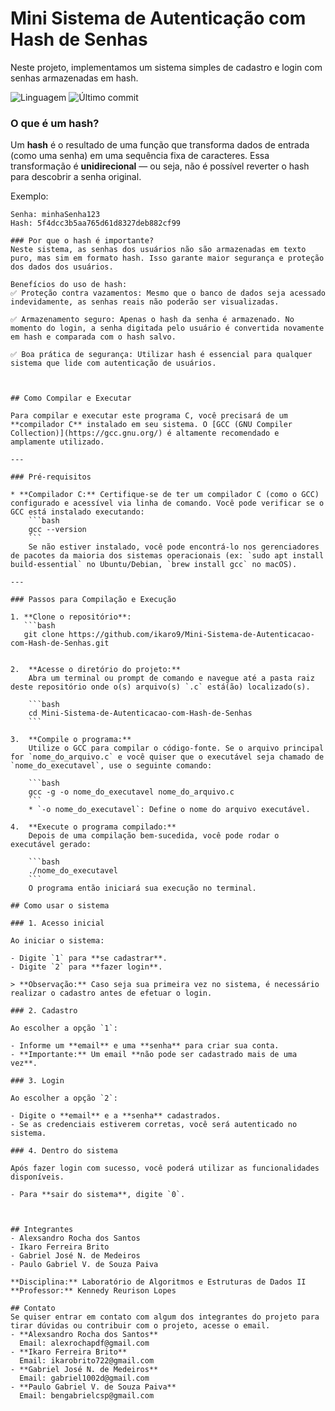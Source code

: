 # Mini Sistema de Autenticação com Hash de Senhas 
Neste projeto, implementamos um sistema simples de cadastro e login com senhas armazenadas em hash.

![Linguagem](https://img.shields.io/badge/linguagem-C-blue)
![Último commit](https://img.shields.io/github/last-commit/ikaro9/Mini-Sistema-de-Autenticacao-com-Hash-de-Senhas)


### O que é um hash?

Um **hash** é o resultado de uma função que transforma dados de entrada (como uma senha) em uma sequência fixa de caracteres. Essa transformação é **unidirecional** — ou seja, não é possível reverter o hash para descobrir a senha original.

Exemplo:
```plaintext
Senha: minhaSenha123
Hash: 5f4dcc3b5aa765d61d8327deb882cf99

### Por que o hash é importante?
Neste sistema, as senhas dos usuários não são armazenadas em texto puro, mas sim em formato hash. Isso garante maior segurança e proteção dos dados dos usuários.

Benefícios do uso de hash:
✅ Proteção contra vazamentos: Mesmo que o banco de dados seja acessado indevidamente, as senhas reais não poderão ser visualizadas.

✅ Armazenamento seguro: Apenas o hash da senha é armazenado. No momento do login, a senha digitada pelo usuário é convertida novamente em hash e comparada com o hash salvo.

✅ Boa prática de segurança: Utilizar hash é essencial para qualquer sistema que lide com autenticação de usuários.



## Como Compilar e Executar

Para compilar e executar este programa C, você precisará de um **compilador C** instalado em seu sistema. O [GCC (GNU Compiler Collection)](https://gcc.gnu.org/) é altamente recomendado e amplamente utilizado.

---

### Pré-requisitos

* **Compilador C:** Certifique-se de ter um compilador C (como o GCC) configurado e acessível via linha de comando. Você pode verificar se o GCC está instalado executando:
    ```bash
    gcc --version
    ```
    Se não estiver instalado, você pode encontrá-lo nos gerenciadores de pacotes da maioria dos sistemas operacionais (ex: `sudo apt install build-essential` no Ubuntu/Debian, `brew install gcc` no macOS).

---

### Passos para Compilação e Execução

1. **Clone o repositório**:
   ```bash
   git clone https://github.com/ikaro9/Mini-Sistema-de-Autenticacao-com-Hash-de-Senhas.git
   
   
2.  **Acesse o diretório do projeto:**
    Abra um terminal ou prompt de comando e navegue até a pasta raiz deste repositório onde o(s) arquivo(s) `.c` está(ão) localizado(s).

    ```bash
    cd Mini-Sistema-de-Autenticacao-com-Hash-de-Senhas
    ```

3.  **Compile o programa:**
    Utilize o GCC para compilar o código-fonte. Se o arquivo principal for `nome_do_arquivo.c` e você quiser que o executável seja chamado de `nome_do_executavel`, use o seguinte comando:

    ```bash
    gcc -g -o nome_do_executavel nome_do_arquivo.c
    ```
    * `-o nome_do_executavel`: Define o nome do arquivo executável.

4.  **Execute o programa compilado:**
    Depois de uma compilação bem-sucedida, você pode rodar o executável gerado:

    ```bash
    ./nome_do_executavel
    ```
    O programa então iniciará sua execução no terminal.

## Como usar o sistema

### 1. Acesso inicial

Ao iniciar o sistema:

- Digite `1` para **se cadastrar**.
- Digite `2` para **fazer login**.

> **Observação:** Caso seja sua primeira vez no sistema, é necessário realizar o cadastro antes de efetuar o login.

### 2. Cadastro

Ao escolher a opção `1`:

- Informe um **email** e uma **senha** para criar sua conta.
- **Importante:** Um email **não pode ser cadastrado mais de uma vez**.

### 3. Login

Ao escolher a opção `2`:

- Digite o **email** e a **senha** cadastrados.
- Se as credenciais estiverem corretas, você será autenticado no sistema.

### 4. Dentro do sistema

Após fazer login com sucesso, você poderá utilizar as funcionalidades disponíveis.

- Para **sair do sistema**, digite `0`.



## Integrantes
- Alexsandro Rocha dos Santos
- Ikaro Ferreira Brito
- Gabriel José N. de Medeiros
- Paulo Gabriel V. de Souza Paiva

**Disciplina:** Laboratório de Algoritmos e Estruturas de Dados II  
**Professor:** Kennedy Reurison Lopes

## Contato
Se quiser entrar em contato com algum dos integrantes do projeto para tirar dúvidas ou contribuir com o projeto, acesse o email.
- **Alexsandro Rocha dos Santos**
  Email: alexrochapdf@gmail.com
- **Ikaro Ferreira Brito**
  Email: ikarobrito722@gmail.com
- **Gabriel José N. de Medeiros**
  Email: gabriel1002d@gmail.com
- **Paulo Gabriel V. de Souza Paiva**
  Email: bengabrielcsp@gmail.com


